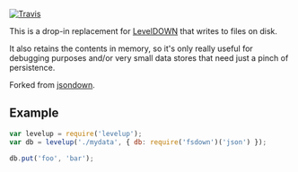 [![Travis](https://secure.travis-ci.org/ahdinosaur/fsdown.png)](http://travis-ci.org/ahdinosaur/fsdown)

This is a drop-in replacement for [LevelDOWN][] that writes to
files on disk.

It also retains the contents in memory, so
it's only really useful for debugging purposes and/or very small
data stores that need just a pinch of persistence.

Forked from [jsondown](https://github.com/toolness/jsondown).

## Example

```js
var levelup = require('levelup');
var db = levelup('./mydata', { db: require('fsdown')('json') });

db.put('foo', 'bar');
```

  [LevelDOWN]: https://github.com/rvagg/node-leveldown
